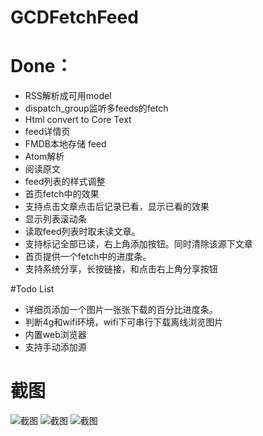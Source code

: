 # GCDFetchFeed

# Done：
* RSS解析成可用model
* dispatch_group监听多feeds的fetch
* Html convert to Core Text
* feed详情页
* FMDB本地存储 feed
* Atom解析
* 阅读原文
* feed列表的样式调整
* 首页fetch中的效果
* 支持点击文章点击后记录已看，显示已看的效果
* 显示列表滚动条
* 读取feed列表时取未读文章。
* 支持标记全部已读，右上角添加按钮。同时清除该源下文章
* 首页提供一个fetch中的进度条。
* 支持系统分享，长按链接，和点击右上角分享按钮

#Todo List
* 详细页添加一个图片一张张下载的百分比进度条。
* 判断4g和wifi环境，wifi下可串行下载离线浏览图片
* 内置web浏览器
* 支持手动添加源

# 截图
![截图](https://github.com/ming1016/GCDFetchFeed/blob/master/GCDFetchFeed/resource/ScreenShot1.png?raw=true)
![截图](https://github.com/ming1016/GCDFetchFeed/blob/master/GCDFetchFeed/resource/ScreenShot2.png?raw=true)
![截图](https://github.com/ming1016/GCDFetchFeed/blob/master/GCDFetchFeed/resource/ScreenShot3.png?raw=true)

